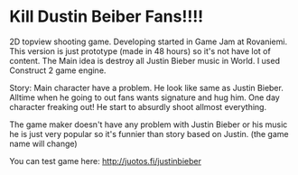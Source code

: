 Kill Dustin Beiber Fans!!!!
==========================

2D topview shooting game. Developing started in Game Jam at Rovaniemi. This version is just prototype (made in 48 hours) so it's not have lot of content. The Main idea is destroy all Justin Bieber music in World. I used Construct 2 game engine.

Story:
Main character have a problem. He look like same as Justin Bieber. Alltime when he going to out fans wants signature and hug him. One day character freaking out! He start to absurdly shoot allmost everything. 

The game maker doesn't have any problem with Justin Bieber or his music he is just very popular so it's funnier than story based on Justin. (the game name will change)

You can test game here: http://juotos.fi/justinbieber
